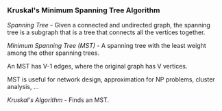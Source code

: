### **Kruskal's Minimum Spanning Tree Algorithm**
*Spanning Tree* - Given a connected and undirected graph, the spanning tree is a subgraph that is a tree that connects all the vertices
 together. 
 
*Minimum Spanning Tree (MST)* - A spanning tree with the least weight among the other spanning trees. 

An MST has V-1 edges, where the original graph has V vertices. 

MST is useful for network design, approximation for NP problems, cluster analysis, ...

*Kruskal's Algorithm* - Finds an MST. 

